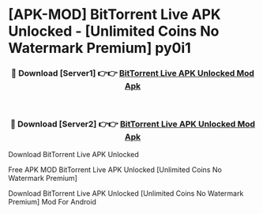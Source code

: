 # [APK-MOD] BitTorrent Live APK Unlocked - [Unlimited Coins No Watermark Premium] py0i1



<div align="center">
<h3>🔴 Download [Server1] 👉👉 <a href="https://momento.my/?title=BitTorrent_Live_APK_Unlocked">BitTorrent Live APK Unlocked Mod Apk</a></h3><br>

<h3>🔴 Download [Server2] 👉👉 <a href="https://momento.my/?title=BitTorrent_Live_APK_Unlocked">BitTorrent Live APK Unlocked Mod Apk</a></h3>
</div>



Download BitTorrent Live APK Unlocked 

Free APK MOD BitTorrent Live APK Unlocked [Unlimited Coins No Watermark Premium]

Download BitTorrent Live APK Unlocked [Unlimited Coins No Watermark Premium] Mod For Android
